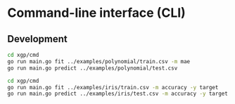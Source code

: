 # Command-line interface (CLI)

## Development

```sh
cd xgp/cmd
go run main.go fit ../examples/polynomial/train.csv -m mae
go run main.go predict ../examples/polynomial/test.csv
```

```sh
cd xgp/cmd
go run main.go fit ../examples/iris/train.csv -m accuracy -y target
go run main.go predict ../examples/iris/test.csv -m accuracy -y target
```
